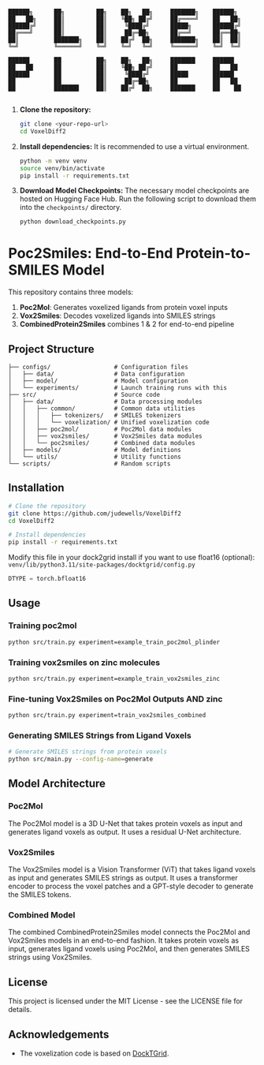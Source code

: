 ```
██████╗      ██╗         ██╗    ██╗   ██╗     ███████╗    ██████╗     
██   ██╗     ██║         ██║    ╚██╗ ██╔╝     ██╔════╝    ██   ██╗    
██████╔╝     ██║         ██║     ╚████╔╝      █████╗      ██████╔╝    
██╔═══╝      ██║         ██║     ██╔═██╗      ██╔══╝      ██╔══██╗    
██║          ███████╗    ██║    ██╔╝  ██╗     ███████╗    ██║  ██║    
╚═╝          ╚══════╝    ╚═╝    ╚═╝   ╚═╝     ╚══════╝    ╚═╝  ╚═╝

██████       ██          ██╗    ██╗   ██╗     ███████     ██████ 
██   ██      ██          ██║    ╚██╗ ██╔╝     ██          ██   ██
██████       ██          ██║     ╚████╔╝      █████       ██████
██           ██          ██║     ██╔═██╗      ██          ██   ██
██           ███████     ██║    ██╔╝  ██╗     ███████     ██    ██ 
                                                         
```
1.  **Clone the repository:**
    ```bash
    git clone <your-repo-url>
    cd VoxelDiff2
    ```

2.  **Install dependencies:**
    It is recommended to use a virtual environment.
    ```bash
    python -m venv venv
    source venv/bin/activate
    pip install -r requirements.txt
    ```

3.  **Download Model Checkpoints:**
    The necessary model checkpoints are hosted on Hugging Face Hub. Run the following script to download them into the `checkpoints/` directory.
    ```bash
    python download_checkpoints.py
    ```



# Poc2Smiles: End-to-End Protein-to-SMILES Model



This repository contains three models:

1. **Poc2Mol**: Generates voxelized ligands from protein voxel inputs
2. **Vox2Smiles**: Decodes voxelized ligands into SMILES strings
3. **CombinedProtein2Smiles** combines 1 & 2 for end-to-end pipeline

## Project Structure

```
├── configs/                  # Configuration files
│   ├── data/                 # Data configuration
│   ├── model/                # Model configuration
│   └── experiments/          # Launch training runs with this
├── src/                      # Source code
│   ├── data/                 # Data processing modules
│   │   ├── common/           # Common data utilities
│   │   │   ├── tokenizers/   # SMILES tokenizers
│   │   │   └── voxelization/ # Unified voxelization code
│   │   ├── poc2mol/          # Poc2Mol data modules
│   │   ├── vox2smiles/       # Vox2Smiles data modules
│   │   └── poc2smiles/       # Combined data modules
│   ├── models/               # Model definitions
│   └── utils/                # Utility functions
└── scripts/                  # Random scripts
```

## Installation

```bash
# Clone the repository
git clone https://github.com/judewells/VoxelDiff2
cd VoxelDiff2

# Install dependencies
pip install -r requirements.txt

```
Modify this file in your dock2grid install if you want to use float16 (optional):
`venv/lib/python3.11/site-packages/docktgrid/config.py`
```python
DTYPE = torch.bfloat16
```

## Usage

### Training poc2mol
```bash
python src/train.py experiment=example_train_poc2mol_plinder
```

### Training vox2smiles on zinc molecules

```bash
python src/train.py experiment=example_train_vox2smiles_zinc

```

### Fine-tuning Vox2Smiles on Poc2Mol Outputs AND zinc

```bash
python src/train.py experiment=train_vox2smiles_combined
```

### Generating SMILES Strings from Ligand Voxels

```bash
# Generate SMILES strings from protein voxels
python src/main.py --config-name=generate
```

## Model Architecture

### Poc2Mol

The Poc2Mol model is a 3D U-Net that takes protein voxels as input and generates ligand voxels as output. It uses a residual U-Net architecture.

### Vox2Smiles

The Vox2Smiles model is a Vision Transformer (ViT) that takes ligand voxels as input and generates SMILES strings as output. It uses a transformer encoder to process the voxel patches and a GPT-style decoder to generate the SMILES tokens.

### Combined Model

The combined CombinedProtein2Smiles model connects the Poc2Mol and Vox2Smiles models in an end-to-end fashion. It takes protein voxels as input, generates ligand voxels using Poc2Mol, and then generates SMILES strings using Vox2Smiles.

## License

This project is licensed under the MIT License - see the LICENSE file for details.

## Acknowledgements

- The voxelization code is based on [DockTGrid](https://github.com/example/docktgrid). 